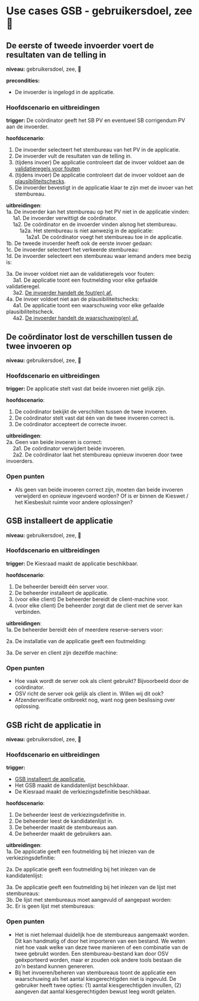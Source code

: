 # Use cases GSB - gebruikersdoel, zee 🌊

## De eerste of tweede invoerder voert de resultaten van de telling in

__niveau:__ gebruikersdoel, zee, 🌊

__precondities:__  

- De invoerder is ingelogd in de applicatie.

### Hoofdscenario en uitbreidingen

__trigger:__ De coördinator geeft het SB PV en eventueel SB corrigendum PV aan de invoerder.

__hoofdscenario__:  

1. De invoerder selecteert het stembureau van het PV in de applicatie.
2. De invoerder vult de resultaten van de telling in.
3. (tijdens invoer) De applicatie controleert dat de invoer voldoet aan de [validatieregels voor fouten](./GSB-validatieregels-plausibiliteitschecks.md#validatieregels-geven-fouten)
4. (tijdens invoer) De applicatie controleert dat de invoer voldoet aan de [plausibiliteitschecks](./GSB-validatieregels-plausibiliteitschecks.md#plausibiliteitschecks-geven-waarschuwingen).
5. De invoerder bevestigt in de applicatie klaar te zijn met de invoer van het stembureau.

__uitbreidingen__:  
1a. De invoerder kan het stembureau op het PV niet in de applicatie vinden:  
&emsp; 1a1. De invoerder verwittigt de coördinator.  
&emsp; 1a2. De coördinator en de invoerder vinden alsnog het stembureau.  
&emsp; &emsp; 1a2a. Het stembureau is niet aanwezig in de applicatie:  
&emsp; &emsp; &emsp; 1a2a1. De coördinator voegt het stembureau toe in de applicatie.  
1b. De tweede invoerder heeft ook de eerste invoer gedaan:  
1c. De invoerder selecteert het verkeerde stembureau:  
1d. De invoerder selecteert een stembureau waar iemand anders mee bezig is:  

3a. De invoer voldoet niet aan de validatieregels voor fouten:  
&emsp; 3a1. De applicatie toont een foutmelding voor elke gefaalde validatieregel.  
&emsp; 3a2. [De invoerder handelt de fout(en) af.](./GSB-subfuncties.md#de-invoerder-handelt-de-fouten-af)  
4a. De invoer voldoet niet aan de plausibiliteitschecks:  
&emsp; 4a1. De applicatie toont een waarschuwing voor elke gefaalde plausibiliteitscheck.  
&emsp; 4a2. [De invoerder handelt de waarschuwing(en) af.](./GSB-subfuncties.md#de-invoerder-handelt-de-waarschuwingen-af)  

## De coördinator lost de verschillen tussen de twee invoeren op

__niveau:__ gebruikersdoel, zee, 🌊

### Hoofdscenario en uitbreidingen

__trigger:__ De applicatie stelt vast dat beide invoeren niet gelijk zijn.

__hoofdscenario__:  

1. De coördinator bekijkt de verschillen tussen de twee invoeren.  
2. De coördinator stelt vast dat één van de twee invoeren correct is.  
3. De coördinator accepteert de correcte invoer.  

__uitbreidingen__:  
2a. Geen van beide invoeren is correct:  
&emsp; 2a1. De coördinator verwijdert beide invoeren.  
&emsp; 2a2. De coördinator laat het stembureau opnieuw invoeren door twee invoerders.  

### Open punten

- Als geen van beide invoeren correct zijn, moeten dan beide invoeren verwijderd en opnieuw ingevoerd worden? Of is er binnen de Kieswet / het Kiesbesluit ruimte voor andere oplossingen?

## GSB installeert de applicatie

__niveau:__ gebruikersdoel, zee, 🌊

### Hoofdscenario en uitbreidingen

__trigger:__ De Kiesraad maakt de applicatie beschikbaar.

__hoofdscenario__:  

1. De beheerder bereidt één server voor.
2. De beheerder installeert de applicatie.
3. (voor elke client) De beheerder bereidt de client-machine voor.
4. (voor elke client) De beheerder zorgt dat de client met de server kan verbinden.

__uitbreidingen__:  
1a. De beheerder bereidt één of meerdere reserve-servers voor:

2a. De installatie van de applicatie geeft een foutmelding:

3a. De server en client zijn dezelfde machine:

### Open punten

- Hoe vaak wordt de server ook als client gebruikt? Bijvoorbeeld door de coördinator.
- OSV richt de server ook gelijk als client in. Willen wij dit ook?
- Afzenderverificatie ontbreekt nog, want nog geen beslissing over oplossing.

## GSB richt de applicatie in

__niveau:__ gebruikersdoel, zee, 🌊

### Hoofdscenario en uitbreidingen

__trigger:__  

- [GSB installeert de applicatie.](#gsb-installeert-de-applicatie)
- Het GSB maakt de kandidatenlijst beschikbaar.
- De Kiesraad maakt de verkiezingsdefinitie beschikbaar.

__hoofdscenario__:  

1. De beheerder leest de verkiezingsdefinitie in.
2. De beheerder leest de kandidatenlijst in.
3. De beheerder maakt de stembureaus aan.
4. De beheerder maakt de gebruikers aan.

__uitbreidingen__:  
1a. De applicatie geeft een foutmelding bij het inlezen van de verkiezingsdefinitie:  

2a. De applicatie geeft een foutmelding bij het inlezen van de kandidatenlijst:  

3a. De applicatie geeft een foutmelding bij het inlezen van de lijst met stembureaus:  
3b. De lijst met stembureaus moet aangevuld of aangepast worden:  
3c. Er is geen lijst met stembureaus:  

### Open punten

- Het is niet helemaal duidelijk hoe de stembureaus aangemaakt worden. Dit kan handmatig of door het importeren van een bestand. We weten niet hoe vaak welke van deze twee manieren of een combinatie van de twee gebruikt worden. Een stembureau-bestand kan door OSV geëxporteerd worden, maar er zouden ook andere tools bestaan die zo'n bestand kunnen genereren.
- Bij het invoeren/beheren van stembureaus toont de applicatie een waarschuwing als het aantal kiesgerechtigden niet is ingevuld. De gebruiker heeft twee opties: (1) aantal kiesgerechtigden invullen, (2) aangeven dat aantal kiesgerechtigden bewust leeg wordt gelaten.
